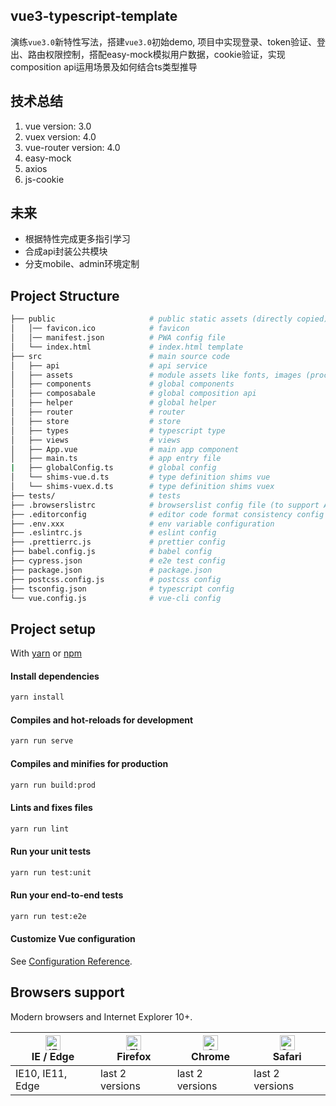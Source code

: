 ## vue3-typescript-template
演练`vue3.0`新特性写法，搭建`vue3.0`初始demo, 项目中实现登录、token验证、登出、路由权限控制，搭配easy-mock模拟用户数据，cookie验证，实现composition api运用场景及如何结合ts类型推导

## 技术总结
1. vue version: 3.0
2. vuex version: 4.0
3. vue-router version: 4.0
4. easy-mock
5. axios
6. js-cookie

## 未来
- 根据特性完成更多指引学习
- 合成api封装公共模块
- 分支mobile、admin环境定制

## Project Structure

```bash
├── public                     # public static assets (directly copied)
│   │── favicon.ico            # favicon
│   │── manifest.json          # PWA config file
│   └── index.html             # index.html template
├── src                        # main source code
│   ├── api                    # api service
│   ├── assets                 # module assets like fonts, images (processed by webpack)
│   ├── components             # global components
│   ├── composabale            # global composition api
│   ├── helper                 # global helper
│   ├── router                 # router
│   ├── store                  # store
│   ├── types                  # typescript type
│   ├── views                  # views
│   ├── App.vue                # main app component
│   ├── main.ts                # app entry file
|   ├── globalConfig.ts        # global config
│   └── shims-vue.d.ts         # type definition shims vue
│   └── shims-vuex.d.ts        # type definition shims vuex
├── tests/                     # tests
├── .browserslistrc            # browserslist config file (to support Autoprefixer)
├── .editorconfig              # editor code format consistency config
├── .env.xxx                   # env variable configuration
├── .eslintrc.js               # eslint config
├── .prettierrc.js             # prettier config
├── babel.config.js            # babel config
├── cypress.json               # e2e test config
├── package.json               # package.json
├── postcss.config.js          # postcss config
├── tsconfig.json              # typescript config
└── vue.config.js              # vue-cli config
```

## Project setup

With [yarn](https://yarnpkg.com/lang/en/) or [npm](https://www.npmjs.com/get-npm)

#### Install dependencies

```bash
yarn install
```

#### Compiles and hot-reloads for development

```bash
yarn run serve
```

#### Compiles and minifies for production

```bash
yarn run build:prod
```

#### Lints and fixes files

```bash
yarn run lint
```

#### Run your unit tests

```bash
yarn run test:unit
```

#### Run your end-to-end tests

```bash
yarn run test:e2e
```

#### Customize Vue configuration

See [Configuration Reference](https://cli.vuejs.org/config/).

## Browsers support

Modern browsers and Internet Explorer 10+.

| [<img src="https://raw.githubusercontent.com/alrra/browser-logos/master/src/edge/edge_48x48.png" alt="IE / Edge" width="24px" height="24px" />](http://godban.github.io/browsers-support-badges/)</br>IE / Edge | [<img src="https://raw.githubusercontent.com/alrra/browser-logos/master/src/firefox/firefox_48x48.png" alt="Firefox" width="24px" height="24px" />](http://godban.github.io/browsers-support-badges/)</br>Firefox | [<img src="https://raw.githubusercontent.com/alrra/browser-logos/master/src/chrome/chrome_48x48.png" alt="Chrome" width="24px" height="24px" />](http://godban.github.io/browsers-support-badges/)</br>Chrome | [<img src="https://raw.githubusercontent.com/alrra/browser-logos/master/src/safari/safari_48x48.png" alt="Safari" width="24px" height="24px" />](http://godban.github.io/browsers-support-badges/)</br>Safari |
| --------- | --------- | --------- | --------- |
| IE10, IE11, Edge| last 2 versions| last 2 versions| last 2 versions
